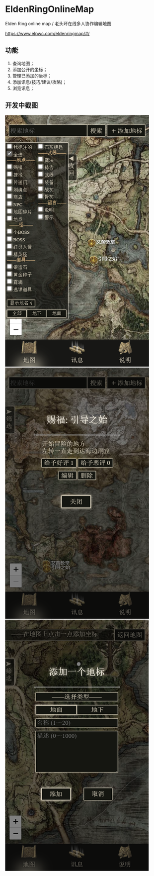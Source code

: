 # EldenRingOnlineMap
Elden Ring online map / 老头环在线多人协作编辑地图

https://www.elpwc.com/eldenringmap/#/

## 功能
1. 查询地图；
2. 添加公开的坐标；
3. 管理已添加的坐标；
4. 添加讯息(技巧/建议/攻略)；
5. 浏览讯息；

## 开发中截图
![alt screenshot](./images/ss1.png)
![alt screenshot](./images/ss2.png)
![alt screenshot](./images/ss3.png)